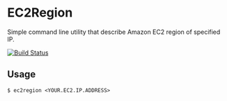 # EC2Region

Simple command line utility that describe Amazon EC2 region of specified IP.

[![Build Status](https://travis-ci.org/buzztaiki/ec2region.png?branch=master)](https://travis-ci.org/buzztaiki/ec2region)


## Usage

    $ ec2region <YOUR.EC2.IP.ADDRESS>
